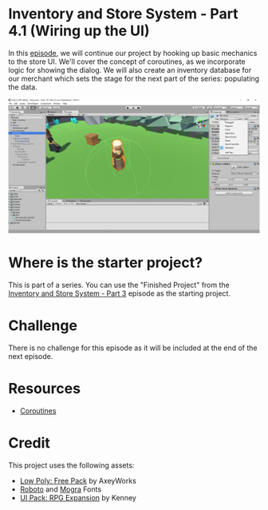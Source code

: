 
# Inventory and Store System - Part 4.1 (Wiring up the UI)

In this [episode](https://channel9.msdn.com/Shows/dotGAME/Inventory-and-Store-System-Part-41-Wiring-up-the-UI), we will continue our project by hooking up basic mechanics to the store UI. We'll cover the concept of coroutines, as we incorporate logic for showing the dialog. We will also create an inventory database for our merchant which sets the stage for the next part of the series: populating the data.

[![screenshot](screenshot.png)](https://channel9.msdn.com/Shows/dotGAME/Inventory-and-Store-System-Part-41-Wiring-up-the-UI)

# Where is the starter project?
This is part of a series. You can use the "Finished Project" from the [Inventory and Store System - Part 3](../UnityItemSystemPt3-UI) episode as the starting project.

# Challenge
There is no challenge for this episode as it will be included at the end of the next episode.

# Resources

* [Coroutines](https://docs.unity3d.com/Manual/Coroutines.html)

# Credit

This project uses the following assets:

* [Low Poly: Free Pack](https://www.assetstore.unity3d.com/en/#!/content/58821) by AxeyWorks
* [Roboto](https://fonts.google.com/specimen/Roboto) and [Mogra](https://fonts.google.com/specimen/Mogra) Fonts
* [UI Pack: RPG Expansion](http://kenney.nl/assets/ui-pack-rpg-expansion) by Kenney
